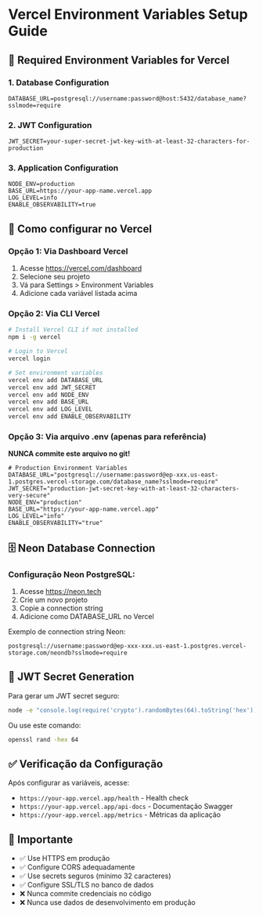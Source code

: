 # Vercel Environment Variables Setup Guide

## 🔧 Required Environment Variables for Vercel

### 1. Database Configuration

```
DATABASE_URL=postgresql://username:password@host:5432/database_name?sslmode=require
```

### 2. JWT Configuration

```
JWT_SECRET=your-super-secret-jwt-key-with-at-least-32-characters-for-production
```

### 3. Application Configuration

```
NODE_ENV=production
BASE_URL=https://your-app-name.vercel.app
LOG_LEVEL=info
ENABLE_OBSERVABILITY=true
```

## 🚀 Como configurar no Vercel

### Opção 1: Via Dashboard Vercel

1. Acesse https://vercel.com/dashboard
2. Selecione seu projeto
3. Vá para Settings > Environment Variables
4. Adicione cada variável listada acima

### Opção 2: Via CLI Vercel

```bash
# Install Vercel CLI if not installed
npm i -g vercel

# Login to Vercel
vercel login

# Set environment variables
vercel env add DATABASE_URL
vercel env add JWT_SECRET
vercel env add NODE_ENV
vercel env add BASE_URL
vercel env add LOG_LEVEL
vercel env add ENABLE_OBSERVABILITY
```

### Opção 3: Via arquivo .env (apenas para referência)

**NUNCA commite este arquivo no git!**

```env
# Production Environment Variables
DATABASE_URL="postgresql://username:password@ep-xxx.us-east-1.postgres.vercel-storage.com/database_name?sslmode=require"
JWT_SECRET="production-jwt-secret-key-with-at-least-32-characters-very-secure"
NODE_ENV="production"
BASE_URL="https://your-app-name.vercel.app"
LOG_LEVEL="info"
ENABLE_OBSERVABILITY="true"
```

## 🗄️ Neon Database Connection

### Configuração Neon PostgreSQL:

1. Acesse https://neon.tech
2. Crie um novo projeto
3. Copie a connection string
4. Adicione como DATABASE_URL no Vercel

Exemplo de connection string Neon:

```
postgresql://username:password@ep-xxx-xxx.us-east-1.postgres.vercel-storage.com/neondb?sslmode=require
```

## 🔐 JWT Secret Generation

Para gerar um JWT secret seguro:

```bash
node -e "console.log(require('crypto').randomBytes(64).toString('hex'))"
```

Ou use este comando:

```bash
openssl rand -hex 64
```

## ✅ Verificação da Configuração

Após configurar as variáveis, acesse:

- `https://your-app.vercel.app/health` - Health check
- `https://your-app.vercel.app/api-docs` - Documentação Swagger
- `https://your-app.vercel.app/metrics` - Métricas da aplicação

## 🚨 Importante

- ✅ Use HTTPS em produção
- ✅ Configure CORS adequadamente
- ✅ Use secrets seguros (mínimo 32 caracteres)
- ✅ Configure SSL/TLS no banco de dados
- ❌ Nunca commite credenciais no código
- ❌ Nunca use dados de desenvolvimento em produção
